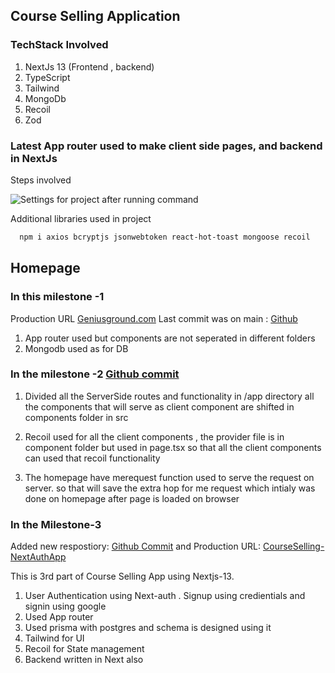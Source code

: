 ## Course Selling Application

### TechStack Involved

1. NextJs 13 (Frontend , backend)
2. TypeScript
3. Tailwind
4. MongoDb
5. Recoil
6. Zod

### Latest App router used to make client side pages, and backend in NextJs

Steps involved

![Settings for project after running command](https://i.imgur.com/nUOeSWw.png)

Additional libraries used in project

```bash
  npm i axios bcryptjs jsonwebtoken react-hot-toast mongoose recoil
```

## Homepage

### In this milestone -1

Production URL [Geniusground.com](https://geniusground.com/)
Last commit was on main : [Github](https://github.com/Hamm01/CourseSelling-App/commit/4700f697462f25d8cbc1752d5a62bc779fa77f6a)

1.  App router used but components are not seperated in different folders
2.  Mongodb used as for DB

### In the milestone -2 [Github commit](https://github.com/Hamm01/CourseSelling-App/commit/4283c1bac21d43a9f1bbe64d0e5cab381aa82ab9)

1. Divided all the ServerSide routes and functionality in /app directory
   all the components that will serve as client component are shifted in components folder in src

2. Recoil used for all the client components , the provider file is in component folder but used in page.tsx so that all the client components can used that recoil functionality

3. The homepage have merequest function used to serve the request on server. so that will save the extra hop for me request which intialy was done on homepage after page is loaded on browser

### In the Milestone-3

Added new respostiory: [Github Commit](https://github.com/Hamm01/CourseSellingNextAuth) and
Production URL: [CourseSelling-NextAuthApp](https://courseselling-nextauth.geniusground.com/)

This is 3rd part of Course Selling App using Nextjs-13.

1. User Authentication using Next-auth . Signup using credientials and signin using google
2. Used App router
3. Used prisma with postgres and schema is designed using it
4. Tailwind for UI
5. Recoil for State management
6. Backend written in Next also
